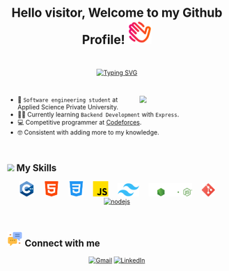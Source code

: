 <h1 align="center">Hello visitor, Welcome to my Github Profile! <img height="55" src="assets/bye.png"></h1>

<br>

<p align="center"> 
<a href="https://git.io/typing-svg"><img src="https://readme-typing-svg.demolab.com?font=Fira+Code&size=24&pause=1000&color=9064D6&center=true&vCenter=true&random=false&width=435&lines=Software+Engineering+Student;Competitive+Programmer;Specialist+on+codeforces;Always+learning+new+things" alt="Typing SVG" /></a>
</p>

<br>

<picture> <img align="right" src="https://media.giphy.com/media/v1.Y2lkPTc5MGI3NjExbzR4czhhenVycTd0eXc5aDAxZDVodnN3YWc0bHcwbWgwNWR5c3RveSZlcD12MV9pbnRlcm5hbF9naWZfYnlfaWQmY3Q9cw/M4NykXxUE0HAcK7UJ6/giphy.gif" width = 200px></picture>

- :school: `Software engineering student` at Applied Science Private University.
- 👩‍💻 Currently learning `Backend Development` with `Express`.
- :computer: Competitive programmer at [Codeforces](https://codeforces.com/profile/Dima02).
- :nerd_face: Consistent with adding more to my knowledge.
  
<br>


## <img src="https://media2.giphy.com/media/QssGEmpkyEOhBCb7e1/giphy.gif?cid=ecf05e47a0n3gi1bfqntqmob8g9aid1oyj2wr3ds3mg700bl&rid=giphy.gif"  height="35"> My Skills


<p align="center"> 
	&emsp; 
	<a href="https://www.w3schools.com/cpp/default.asp"><img height="35" alt="c++" src="assets/c-.png"></a>
	&emsp; 
	<a href="https://www.w3schools.com/html/default.asp"><img height="35" alt="html" src="assets/html-5.png"></a>
 	&emsp; 
	<a href="https://www.w3schools.com/css/default.asp"><img height="35" alt="css" src="assets/css-3.png"></a> 
	&emsp; 
	<a href="https://www.w3schools.com/js/"><img height="35" alt="JavaScript" src="assets/js.png"></a>
	&emsp; 
	<a href="https://tailwindcss.com/"><img height="30" alt="tailwind" src="assets/tailwind.svg"></a>
	&emsp; 
	<a href="https://nodejs.org/en"><img height="30" alt="nodejs" src="assets/nodejsLight.svg"></a>
	&emsp; 
	<a href="https://git-scm.com/"><img height="30" alt="git" src="assets/social.png"></a>
	&emsp; 
	<a href="https://www.json.org/json-en.html"><img height="30" alt="nodejs" src="assets/json.svg"></a>
</p>

<br> 

## <img height="35" src="assets/chat.png"> Connect with me

<p align="center">
	<a href="mailto:dimahmehdawi@gmail.com"><img img src="https://img.shields.io/badge/gmail-%23EA4335.svg?style=plastic&logo=gmail&logoColor=white" alt="Gmail"/></a>
 <a href="https://www.linkedin.com/in/dimah-mehdawi-03266723a/"><img src="https://img.shields.io/badge/linkedin-%230A66C2.svg?style=plastic&logo=linkedin&logoColor=white" alt="LinkedIn"/></a>
